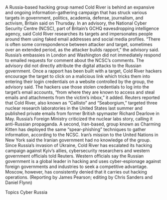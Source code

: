 A Russia-based hacking group named Cold River is behind an expansive and ongoing information-gathering campaign that has struck various targets in government, politics, academia, defense, journalism, and activism, Britain said on Thursday.
In an advisory, the National Cyber Security Centre (NCSC), part of Britain’s GCHQ eavesdropping intelligence agency, said Cold River researches its targets and impersonates people around them using faked email addresses and social media profiles.
“There is often some correspondence between attacker and target, sometimes over an extended period, as the attacker builds rapport,” the advisory said.
Russia’s embassies in London and Washington did not immediately respond to emailed requests for comment about the NCSC’s comments. The advisory did not directly attribute the digital attacks to the Russian government.
Once a rapport has been built with a target, Cold River hackers encourage the target to click on a malicious link which tricks them into entering their login credentials on a website controlled by the group, the advisory said.
The hackers use those stolen credentials to log into the target’s email accounts, “from where they are known to access and steal emails and attachments from the victim’s inbox,” it added.
Reuters reported that Cold River, also known as “Callisto” and “Seaborgium,” targeted three nuclear research laboratories in the United States last summer and published private emails from former British spymaster Richard Dearlove in May.
Russia’s Foreign Ministry criticized the nuclear labs story, calling it anti-Russian propaganda.
A second, Iran-based, group known as Charming Kitten has deployed the same “spear-phishing” techniques to gather information, according to the NCSC. Iran’s mission to the United Nations in New York said the Iranian government had no knowledge of the group.
Since Russia’s invasion of Ukraine, Cold River has escalated its hacking campaign against Kyiv’s allies, cybersecurity researchers and western government officials told Reuters.
Western officials say the Russian government is a global leader in hacking and uses cyber-espionage against foreign governments and industries to seek a competitive advantage.
Moscow, however, has consistently denied that it carries out hacking operations.
(Reporting by James Pearson; editing by Chris Sanders and Daniel Flynn)

Topics
Cyber
Russia
